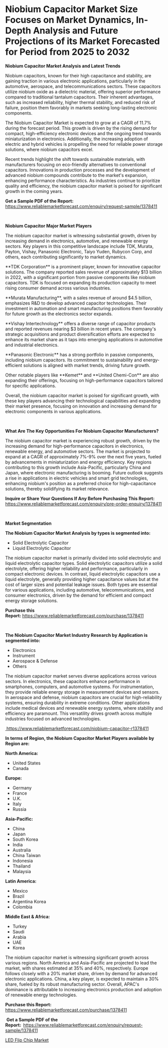 <p><h1>Niobium Capacitor Market Size Focuses on Market Dynamics, In-Depth Analysis and Future Projections of its Market Forecasted for Period from 2025 to 2032</h1></p><p><strong>Niobium Capacitor Market Analysis and Latest Trends</strong></p>
<p><p>Niobium capacitors, known for their high capacitance and stability, are gaining traction in various electronic applications, particularly in the automotive, aerospace, and telecommunications sectors. These capacitors utilize niobium oxide as a dielectric material, offering superior performance compared to traditional tantalum capacitors. Their inherent advantages, such as increased reliability, higher thermal stability, and reduced risk of failure, position them favorably in markets seeking long-lasting electronic components.</p><p>The Niobium Capacitor Market is expected to grow at a CAGR of 11.7% during the forecast period. This growth is driven by the rising demand for compact, high-efficiency electronic devices and the ongoing trend towards miniaturization in electronics. Additionally, the increasing adoption of electric and hybrid vehicles is propelling the need for reliable power storage solutions, where niobium capacitors excel.</p><p>Recent trends highlight the shift towards sustainable materials, with manufacturers focusing on eco-friendly alternatives to conventional capacitors. Innovations in production processes and the development of advanced niobium compounds contribute to the market's expansion, enhancing performance characteristics. As industries continue to prioritize quality and efficiency, the niobium capacitor market is poised for significant growth in the coming years.</p></p>
<p><strong>Get a Sample PDF of the Report:&nbsp;</strong> <a href="https://www.reliablemarketforecast.com/enquiry/request-sample/1378411?utm_campaign=1875&utm_medium=2&utm_source=Github&utm_content=ia&utm_term=10022025&utm_id=niobium-capacitor">https://www.reliablemarketforecast.com/enquiry/request-sample/1378411</a></p>
<p>&nbsp;</p>
<p><strong>Niobium Capacitor Major Market Players</strong></p>
<p><p>The niobium capacitor market is witnessing substantial growth, driven by increasing demand in electronics, automotive, and renewable energy sectors. Key players in this competitive landscape include TDK, Murata, Payton, Vishay, Panasonic Electronic, Taiyo Yuden, Rubycon Corp, and others, each contributing significantly to market dynamics.</p><p>**TDK Corporation** is a prominent player, known for innovative capacitor solutions. The company reported sales revenue of approximately $13 billion in 2022, with a significant portion from passive components like niobium capacitors. TDK is focused on expanding its production capacity to meet rising consumer demand across various industries.</p><p>**Murata Manufacturing**, with a sales revenue of around $4.5 billion, emphasizes R&D to develop advanced capacitor technologies. Their investment in automation and smart manufacturing positions them favorably for future growth as the electronics sector expands.</p><p>**Vishay Intertechnology** offers a diverse range of capacitor products and reported revenues nearing $3 billion in recent years. The company's strategic acquisitions and product diversification efforts are expected to enhance its market share as it taps into emerging applications in automotive and industrial electronics.</p><p>**Panasonic Electronic** has a strong portfolio in passive components, including niobium capacitors. Its commitment to sustainability and energy-efficient solutions is aligned with market trends, driving future growth.</p><p>Other notable players like **Kemet** and **United Chemi-Con** are also expanding their offerings, focusing on high-performance capacitors tailored for specific applications.</p><p>Overall, the niobium capacitor market is poised for significant growth, with these key players advancing their technological capabilities and expanding their market presence, focusing on innovation and increasing demand for electronic components in various applications.</p></p>
<p>&nbsp;</p>
<p><strong>What Are The Key Opportunities For Niobium Capacitor Manufacturers?</strong></p>
<p><p>The niobium capacitor market is experiencing robust growth, driven by the increasing demand for high-performance capacitors in electronics, renewable energy, and automotive sectors. The market is projected to expand at a CAGR of approximately 7%-9% over the next five years, fueled by advancements in miniaturization and energy efficiency. Key regions contributing to this growth include Asia-Pacific, particularly China and Japan, where electronic manufacturing is booming. Future outlook suggests a rise in applications in electric vehicles and smart grid technologies, enhancing niobium's position as a preferred choice for high-capacitance solutions, thereby solidifying its market relevance.</p></p>
<p><strong>Inquire or Share Your Questions If Any Before Purchasing This Report:</strong> <a href="https://www.reliablemarketforecast.com/enquiry/pre-order-enquiry/1378411?utm_campaign=1875&utm_medium=2&utm_source=Github&utm_content=ia&utm_term=10022025&utm_id=niobium-capacitor">https://www.reliablemarketforecast.com/enquiry/pre-order-enquiry/1378411</a></p>
<p>&nbsp;</p>
<p><strong>Market Segmentation</strong></p>
<p><strong>The Niobium Capacitor Market Analysis by types is segmented into:</strong></p>
<p><ul><li>Solid Electrolytic Capacitor</li><li>Liquid Electrolytic Capacitor</li></ul></p>
<p><p>The niobium capacitor market is primarily divided into solid electrolytic and liquid electrolytic capacitor types. Solid electrolytic capacitors utilize a solid electrolyte, offering higher reliability and performance, particularly in compact electronic devices. In contrast, liquid electrolytic capacitors use a liquid electrolyte, generally providing higher capacitance values but at the cost of larger sizes and potential leakage issues. Both types are essential for various applications, including automotive, telecommunications, and consumer electronics, driven by the demand for efficient and compact energy storage solutions.</p></p>
<p><strong>Purchase this Report:&nbsp;</strong><a href="https://www.reliablemarketforecast.com/purchase/1378411?utm_campaign=1875&utm_medium=2&utm_source=Github&utm_content=ia&utm_term=10022025&utm_id=niobium-capacitor">https://www.reliablemarketforecast.com/purchase/1378411</a></p>
<p>&nbsp;</p>
<p><strong>The Niobium Capacitor Market Industry Research by Application is segmented into:</strong></p>
<p><ul><li>Electronics</li><li>Instrument</li><li>Aerospace & Defense</li><li>Others</li></ul></p>
<p><p>The niobium capacitor market serves diverse applications across various sectors. In electronics, these capacitors enhance performance in smartphones, computers, and automotive systems. For instrumentation, they provide reliable energy storage in measurement devices and sensors. In aerospace and defense, niobium capacitors are crucial for high-reliability systems, ensuring durability in extreme conditions. Other applications include medical devices and renewable energy systems, where stability and efficiency are paramount. This versatility drives growth across multiple industries focused on advanced technologies.</p></p>
<p><a href="https://www.reliablemarketforecast.com/niobium-capacitor-r1378411?utm_campaign=1875&utm_medium=2&utm_source=Github&utm_content=ia&utm_term=10022025&utm_id=niobium-capacitor">&nbsp;https://www.reliablemarketforecast.com/niobium-capacitor-r1378411</a></p>
<p><strong>In terms of Region, the Niobium Capacitor Market Players available by Region are:</strong></p>
<p>
    <p> <strong> North America: </strong>
        <ul>
            <li>United States</li>
            <li>Canada</li>
        </ul>
        </p> 
    <p> <strong> Europe: </strong>
        <ul>
            <li>Germany</li>
            <li>France</li>
            <li>U.K.</li>
            <li>Italy</li>
            <li>Russia</li>
        </ul>
        </p> 
    <p> <strong> Asia-Pacific: </strong>
        <ul>
            <li>China</li>
            <li>Japan</li>
            <li>South Korea</li>
            <li>India</li>
            <li>Australia</li>
            <li>China Taiwan</li>
            <li>Indonesia</li>
            <li>Thailand</li>
            <li>Malaysia</li>
        </ul>
        </p> 
    <p> <strong> Latin America: </strong>
        <ul>
            <li>Mexico</li>
            <li>Brazil</li>
            <li>Argentina Korea</li>
            <li>Colombia</li>
        </ul>
        </p> 
    <p> <strong> Middle East & Africa: </strong>
        <ul>
            <li>Turkey</li>
            <li>Saudi</li>
            <li>Arabia</li>
            <li>UAE</li>
            <li>Korea</li>
        </ul>
    </p>
    </p>
<p><p>The niobium capacitor market is witnessing significant growth across various regions. North America and Asia-Pacific are projected to lead the market, with shares estimated at 35% and 40%, respectively. Europe follows closely with a 20% market share, driven by demand for advanced electronic applications. China, a key player, is expected to maintain a 30% share, fueled by its robust manufacturing sector. Overall, APAC's dominance is attributable to increasing electronics production and adoption of renewable energy technologies.</p></p>
<p><strong>Purchase this Report: </strong><a href="https://www.reliablemarketforecast.com/purchase/1378411?utm_campaign=1875&utm_medium=2&utm_source=Github&utm_content=ia&utm_term=10022025&utm_id=niobium-capacitor">https://www.reliablemarketforecast.com/purchase/1378411</a></p>
<p>&nbsp;<strong>Get a Sample PDF of the Report:&nbsp;&nbsp;</strong><a href="https://www.reliablemarketforecast.com/enquiry/request-sample/1378411?utm_campaign=1875&utm_medium=2&utm_source=Github&utm_content=ia&utm_term=10022025&utm_id=niobium-capacitor">https://www.reliablemarketforecast.com/enquiry/request-sample/1378411</a></p>
<p><strong></strong></p>
<p><p><a href="https://github.com/Chiragrp22/Market-Research-Report-List-7/blob/main/led-flip-chip-market.md?utm_campaign=1875&utm_medium=2&utm_source=Github&utm_content=ia&utm_term=10022025&utm_id=niobium-capacitor">LED Flip Chip Market</a></p></p>